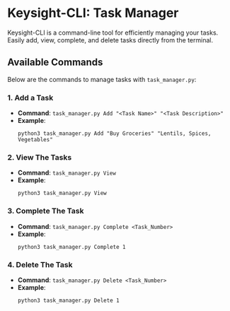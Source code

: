 # Keysight-CLI: Task Manager

Keysight-CLI is a command-line tool for efficiently managing your tasks. Easily add, view, complete, and delete tasks directly from the terminal.

## Available Commands

Below are the commands to manage tasks with `task_manager.py`:

### 1. Add a Task
- **Command**: `task_manager.py Add "<Task Name>" "<Task Description>"`
- **Example**:
  ```shell
  python3 task_manager.py Add "Buy Groceries" "Lentils, Spices, Vegetables"

### 2. View The Tasks
- **Command**: `task_manager.py View`
- **Example**:
  ```shell
  python3 task_manager.py View

### 3. Complete The Task
- **Command**: `task_manager.py Complete <Task_Number>`
- **Example**:
  ```shell
  python3 task_manager.py Complete 1
  
### 4. Delete The Task
- **Command**: `task_manager.py Delete <Task_Number>`
- **Example**:
  ```shell
  python3 task_manager.py Delete 1
